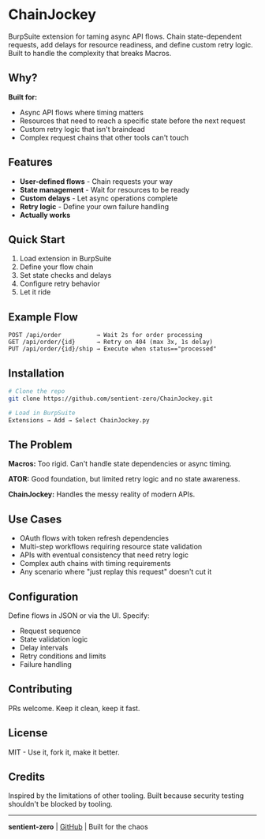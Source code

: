 # ChainJockey
BurpSuite extension for taming async API flows. Chain state-dependent requests, add delays for resource readiness, and define custom retry logic. Built to handle the complexity that breaks Macros.

## Why?

**Built for:**
- Async API flows where timing matters
- Resources that need to reach a specific state before the next request
- Custom retry logic that isn't braindead
- Complex request chains that other tools can't touch

## Features

- **User-defined flows** - Chain requests your way
- **State management** - Wait for resources to be ready
- **Custom delays** - Let async operations complete
- **Retry logic** - Define your own failure handling
- **Actually works**

## Quick Start

1. Load extension in BurpSuite
2. Define your flow chain
3. Set state checks and delays
4. Configure retry behavior
5. Let it ride

## Example Flow

```
POST /api/order          → Wait 2s for order processing
GET /api/order/{id}      → Retry on 404 (max 3x, 1s delay)
PUT /api/order/{id}/ship → Execute when status=="processed"
```

## Installation

```bash
# Clone the repo
git clone https://github.com/sentient-zero/ChainJockey.git

# Load in BurpSuite
Extensions → Add → Select ChainJockey.py
```

## The Problem

**Macros:** Too rigid. Can't handle state dependencies or async timing.

**ATOR:** Good foundation, but limited retry logic and no state awareness.

**ChainJockey:** Handles the messy reality of modern APIs.

## Use Cases

- OAuth flows with token refresh dependencies
- Multi-step workflows requiring resource state validation
- APIs with eventual consistency that need retry logic
- Complex auth chains with timing requirements
- Any scenario where "just replay this request" doesn't cut it

## Configuration

Define flows in JSON or via the UI. Specify:
- Request sequence
- State validation logic
- Delay intervals
- Retry conditions and limits
- Failure handling

## Contributing

PRs welcome. Keep it clean, keep it fast.

## License

MIT - Use it, fork it, make it better.

## Credits

Inspired by the limitations of other tooling. Built because security testing shouldn't be blocked by tooling.

---

**sentient-zero** | [GitHub](https://github.com/sentient-zero) | Built for the chaos

